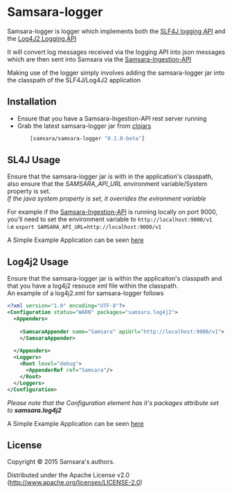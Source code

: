 
# Samsara-logger
Samsara-logger is logger which implements both the [SLF4J logging API](http://slf4j.org/) and the [Log4J2 Logging API](http://logging.apache.org/log4j/2.x/)  

It will convert log messages received via the logging API into json messages which are then sent into Samsara via the [Samsara-Ingestion-API](https://github.com/samsara/samsara-ingestion-api)  

Making use of the logger simply involves adding the samsara-logger jar into the classpath of the SLF4J/Log4J2 application  

## Installation
* Ensure that you have a Samsara-Ingestion-API rest server running
* Grab the latest samsara-logger jar from [clojars](https://clojars.org/samsara/samsara-logger)  
  ```clojure  
      [samsara/samsara-logger "0.1.0-beta"]  
  ```  


## SL4J Usage
Ensure that the samsara-logger jar is with in the application's classpath, also ensure that the *SAMSARA_API_URL* environment variable/System property is set.   
*If the java system property is set, it overrides the evironment variable*  

For example if the [Samsara-Ingestion-API](https://github.com/samsara/samsara-ingestion-api) is running locally on port 9000, you'll need to set the environment variable to `http://localhost:9000/v1`   
i.e ``export SAMSARA_API_URL=http://localhost:9000/v1``

A Simple Example Application can be seen [here](./examples/slf4j/README.md)  

## Log4j2 Usage
Ensure that the samsara-logger jar is within the applicaiton's classpath and that you have a log4j2 resouce xml file within the classpath.  
An example of a log4j2.xml for samsara-logger follows   
```xml  
<?xml version="1.0" encoding="UTF-8"?>  
<Configuration status="WARN" packages="samsara.log4j2">  
  <Appenders>  
  
    <SamsaraAppender name="Samsara" apiUrl="http://localhost:9000/v1">  
    </SamsaraAppender>  
  
  </Appenders>  
  <Loggers>  
    <Root level="debug">  
      <AppenderRef ref="Samsara"/>  
    </Root>  
  </Loggers>  
</Configuration>  
```  

_Please note that the Configuration element has it's packages attribute set to **samsara.log4j2**_

A Simple Example Application can be seen [here](./examples/log4j2/README.md)  

## License

Copyright © 2015 Samsara's authors.

Distributed under the Apache License v2.0 (http://www.apache.org/licenses/LICENSE-2.0)
